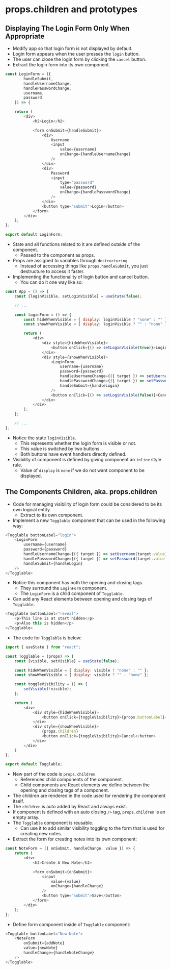 # props.children and prototypes

## Displaying The Login Form Only When Appropriate
- Modify app so that login form is not displayed by default.
- Login form appears when the user presses the `login` button.
- The user can close the login form by clicking the `cancel` button.
- Extract the login form into its own component.
```js
const LoginForm = ({
        handleSubmit,
        handleUsernameChange,
        handlePasswordChange,
        username,
        password
    }) => {

    return (
        <div>
            <h2>Login</h2>

            <form onSubmit={handleSubmit}>
                <div>
                    Username
                    <input
                        value={username}
                        onChange={handleUsernameChange}
                    />
                </div>
                <div>
                    Password
                    <input
                        type="password"
                        value={password}
                        onChange={handlePasswordChange}
                    />
                </div>
                <button type="submit">Login</button>
            </form>
        </div>
    );
};

export default LoginForm;
```
- State and all functions related to it are defined outside of the component.
    - Passed to the component as props.
- Props are assigned to variables through `destructuring`.
    - Instead of accessing things like `props.handleSubmit`, you just destructure to access it faster.
- Implementing the functionality of login button and cancel button.
    - You can do it one way like so:
```js
const App = () => {
    const [loginVisible, setLoginVisible] = useState(false);

    // ...

    const loginForm = () => {
        const hideWhenVisible = { display: loginVisible ? "none" : "" };
        const showWhenVisible = { display: loginVisible ? "" : "none" };

        return (
            <div>
                <div style={hideWhenVisible}>
                    <button onClick={() => setLoginVisible(true)}>Login</button>
                </div>
                <div style={showWhenVisible}>
                    <LoginForm
                        username={username}
                        password={password}
                        handleUsernameChange={({ target }) => setUsername(target.value)}
                        handlePasswordChange={({ target }) => setPassword(target.value)}
                        handleSubmit={handleLogin}
                    />
                    <button onClick={() => setLoginVisible(false)}>Cancel</button>
                </div>
            </div>
        );
    };

    // ...
};
```
- Notice the state `loginVisible`.
    - This represents whether the login form is visible or not.
    - This value is switched by two buttons.
    - Both buttons have event handlers directly defined.
- Visibility of component is defined by giving component an `inline` style rule.
    - Value of `display` is `none` if we do not want component to be displayed.


## The Components Children, aka. props.children
- Code for managing visibility of login form could be considered to be its own logical entity.
    - Extract to its own component.
- Implement a new `Togglable` component that can be used in the following way:
```js
<Togglable buttonLabel="login">
    <LoginForm
        username={username}
        password={password}
        handleUsernameChange={({ target }) => setUsername(target.value)}
        handlePasswordChange={({ target }) => setPassword(target.value)}
        handleSubmit={handleLogin}
    />
</Togglable>
```
- Notice this component has both the opening and closing tags.
    - They surround the `LoginForm` component.
    - The `LoginForm` is a child component of `Togglable`.
- Can add any React elements between opening and closing tags of `Togglable`.
```js
<Togglable buttonLabel="reveal">
    <p>This line is at start hidden</p>
    <p>Also this is hidden</p>
</Togglable>
```
- The code for `Togglable` is below:
```js
import { useState } from "react";

const Togglable = (props) => {
    const [visible, setVisible] = useState(false);

    const hideWhenVisible = { display: visible ? "none" : "" };
    const showWhenVisible = { display: visible ? "" : "none" };

    const toggleVisibility = () => {
        setVisible(!visible);
    };

    return (
        <div>
            <div style={hideWhenVisible}>
                <button onClick={toggleVisibility}>{props.buttonLabel}</button>
            </div>
            <div style={showWhenVisible}>
                {props.children}
                <button onClick={toggleVisibility}>Cancel</button>
            </div>
        </div>
    )
};

export default Togglable;
```
- New part of the code is `props.children`.
    - References child components of the component.
    - Child components are React elements we define between the opening and closing tags of a component.
- The children are rendered in the code used for rendering the component itself.
- The `children` is auto added by React and always exist.
- If component is defined with an auto closing `/>` tag, `props.children` is an empty array.
- The `Togglable` component is reusable.
    - Can use it to add similar visibility toggling to the form that is used for creating new notes.
- Extract the form for creating notes into its own component:
```js
const NoteForm = ({ onSubmit, handleChange, value }) => {
    return (
        <div>
            <h2>Create A New Note</h2>

            <form onSubmit={onSubmit}>
                <input
                    value={value}
                    onChange={handleChange}
                />
                <button type="submit">Save</button>
            </form>
        </div>
    );
};
```
- Define form component inside of `Togglable` component:
```js
<Togglable buttonLabel="New Note">
    <NoteForm
        onSubmit={addNote}
        value={newNote}
        handleChange={handleNoteChange}
    />
</Togglable>
```


